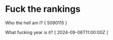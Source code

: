 # Fuck the rankings

Who the hell am I?
{ 5090115 }

What fucking year is it?
[ 2024-09-06T11:00:00Z ]
